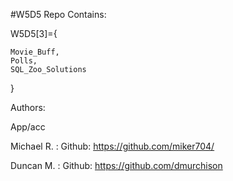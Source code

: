 #W5D5 Repo Contains:


W5D5[3]={

    Movie_Buff,
    Polls,
    SQL_Zoo_Solutions
}


Authors:

App/acc


Michael R. : Github: https://github.com/miker704/


Duncan M. : Github: https://github.com/dmurchison

